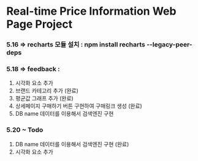 # Real-time Price Information Web Page Project
### 5.16 => recharts 모듈 설치 : npm install recharts --legacy-peer-deps
### 5.18 => feedback : 
1. 시각화 요소 추가
2. 브랜드 카테고리 추가 (완료)
3. 평균값 그래프 추가 (완료)
4. 상세페이지 구매하기 버튼 구현하여 구매링크 생성 (완료)
5. DB name 데이터를 이용해서 검색엔진 구현

### 5.20 ~ Todo
1. DB name 데이터를 이용해서 검색엔진 구현 (완료)
2. 시각화 요소 추가
